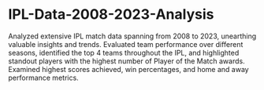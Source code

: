 # IPL-Data-2008-2023-Analysis

Analyzed extensive IPL match data spanning from 2008 to 2023, unearthing valuable insights and trends. Evaluated team performance over different seasons, identified the top 4 teams throughout the IPL, and highlighted standout players with the highest number of Player of the Match awards. Examined highest scores achieved, win percentages, and home and away performance metrics.
